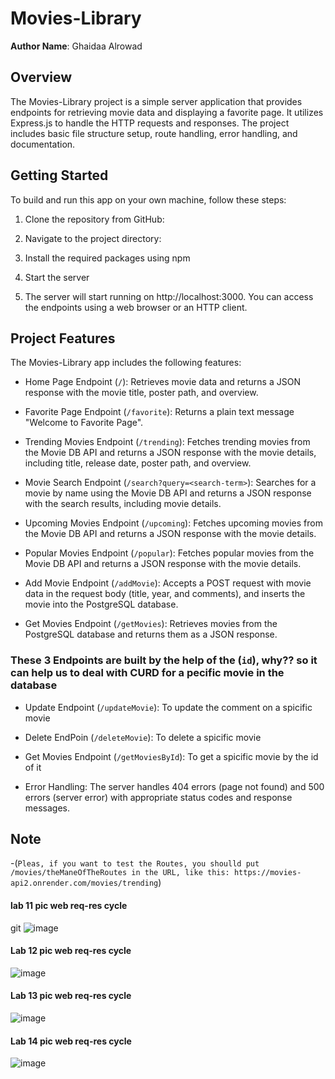 # Movies-Library

**Author Name**: Ghaidaa Alrowad

## Overview
The Movies-Library project is a simple server application that provides endpoints for retrieving movie data and displaying a favorite page. It utilizes Express.js to handle the HTTP requests and responses. The project includes basic file structure setup, route handling, error handling, and documentation.

## Getting Started
To build and run this app on your own machine, follow these steps:

1. Clone the repository from GitHub:

2. Navigate to the project directory:

3. Install the required packages using npm

4. Start the server

5. The server will start running on http://localhost:3000. You can access the endpoints using a web browser or an HTTP client.

## Project Features
The Movies-Library app includes the following features:

- Home Page Endpoint (`/`): Retrieves movie data and returns a JSON response with the movie title, poster path, and overview.

- Favorite Page Endpoint (`/favorite`): Returns a plain text message "Welcome to Favorite Page".

- Trending Movies Endpoint (`/trending`): Fetches trending movies from the Movie DB API and returns a JSON response with the movie details, including title, release date, poster path, and overview.

- Movie Search Endpoint (`/search?query=<search-term>`): Searches for a movie by name using the Movie DB API and returns a JSON response with the search results, including movie details.

- Upcoming Movies Endpoint (`/upcoming`): Fetches upcoming movies from the Movie DB API and returns a JSON response with the movie details.

- Popular Movies Endpoint (`/popular`): Fetches popular movies from the Movie DB API and returns a JSON response with the movie details.

- Add Movie Endpoint (`/addMovie`): Accepts a POST request with movie data in the request body (title, year, and comments), and inserts the movie into the PostgreSQL database.

- Get Movies Endpoint (`/getMovies`): Retrieves movies from the PostgreSQL database and returns them as a JSON response.

### These 3 Endpoints are built by the help of the (`id`), why?? so it can help us to deal with CURD for a pecific movie in the database

- Update Endpoint (`/updateMovie`): To update the comment on a spicific movie

- Delete EndPoin (`/deleteMovie`): To delete a spicific movie

- Get Movies Endpoint (`/getMoviesById`): To get a spicific movie by the id of it 

- Error Handling: The server handles 404 errors (page not found) and 500 errors (server error) with appropriate status codes and response messages.

## Note 

-(`Pleas, if you want to test the Routes, you shoulld put /movies/theManeOfTheRoutes in the URL, like this: https://movies-api2.onrender.com/movies/trending`)

#### lab 11 pic web req-res cycle 
git ![image](assets/lac%2011%20cycle.jpeg)

#### Lab 12 pic web req-res cycle
![image](assets/lab12%20web%20request-response%20cycle.jpeg)

#### Lab 13 pic web req-res cycle
![image](assets/Lab%2013%20pic%20web%20req-res%20cycle.jpeg)

#### Lab 14 pic web req-res cycle
![image](assets/lab%2014%20cycle.jpeg)